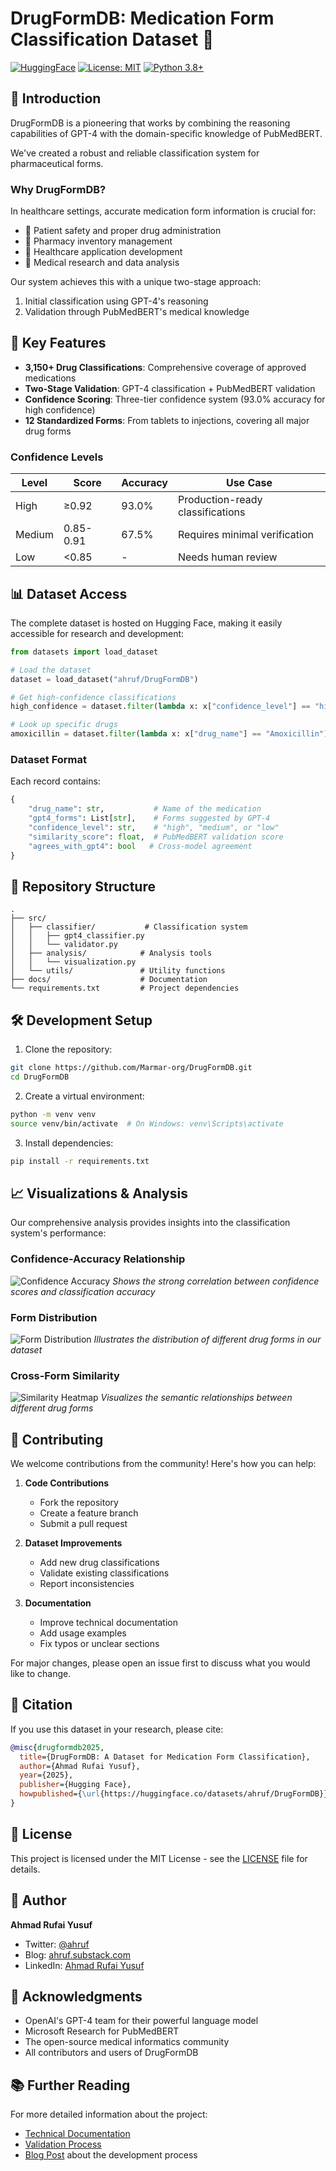 # DrugFormDB: Medication Form Classification Dataset 🏥

[![HuggingFace](https://img.shields.io/badge/🤗%20Dataset-DrugFormDB-yellow)](https://huggingface.co/datasets/ahruf/DrugFormDB)
[![License: MIT](https://img.shields.io/badge/License-MIT-yellow.svg)](https://opensource.org/licenses/MIT)
[![Python 3.8+](https://img.shields.io/badge/python-3.8+-blue.svg)](https://www.python.org/downloads/)

## 📖 Introduction

DrugFormDB is a pioneering that works by combining the reasoning capabilities of GPT-4 with the domain-specific knowledge of PubMedBERT.

We've created a robust and reliable classification system for pharmaceutical forms.

### Why DrugFormDB?

In healthcare settings, accurate medication form information is crucial for:
- 🏥 Patient safety and proper drug administration
- 💊 Pharmacy inventory management
- 📱 Healthcare application development
- 🔬 Medical research and data analysis

Our system achieves this with a unique two-stage approach:
1. Initial classification using GPT-4's reasoning
2. Validation through PubMedBERT's medical knowledge

## 🌟 Key Features

- **3,150+ Drug Classifications**: Comprehensive coverage of approved medications
- **Two-Stage Validation**: GPT-4 classification + PubMedBERT validation
- **Confidence Scoring**: Three-tier confidence system (93.0% accuracy for high confidence)
- **12 Standardized Forms**: From tablets to injections, covering all major drug forms

### Confidence Levels

| Level | Score | Accuracy | Use Case |
|-------|--------|----------|-----------|
| High | ≥0.92 | 93.0% | Production-ready classifications |
| Medium | 0.85-0.91 | 67.5% | Requires minimal verification |
| Low | <0.85 | - | Needs human review |

## 📊 Dataset Access

The complete dataset is hosted on Hugging Face, making it easily accessible for research and development:

```python
from datasets import load_dataset

# Load the dataset
dataset = load_dataset("ahruf/DrugFormDB")

# Get high-confidence classifications
high_confidence = dataset.filter(lambda x: x["confidence_level"] == "high")

# Look up specific drugs
amoxicillin = dataset.filter(lambda x: x["drug_name"] == "Amoxicillin")
```

### Dataset Format

Each record contains:
```python
{
    "drug_name": str,           # Name of the medication
    "gpt4_forms": List[str],    # Forms suggested by GPT-4
    "confidence_level": str,    # "high", "medium", or "low"
    "similarity_score": float,  # PubMedBERT validation score
    "agrees_with_gpt4": bool   # Cross-model agreement
}
```

## 📁 Repository Structure

```
.
├── src/
│   ├── classifier/           # Classification system
│   │   ├── gpt4_classifier.py
│   │   └── validator.py
│   ├── analysis/            # Analysis tools
│   │   └── visualization.py
│   └── utils/               # Utility functions
├── docs/                    # Documentation
└── requirements.txt         # Project dependencies
```

## 🛠️ Development Setup

1. Clone the repository:
```bash
git clone https://github.com/Marmar-org/DrugFormDB.git
cd DrugFormDB
```

2. Create a virtual environment:
```bash
python -m venv venv
source venv/bin/activate  # On Windows: venv\Scripts\activate
```

3. Install dependencies:
```bash
pip install -r requirements.txt
```

## 📈 Visualizations & Analysis

Our comprehensive analysis provides insights into the classification system's performance:

### Confidence-Accuracy Relationship
![Confidence Accuracy](https://huggingface.co/datasets/ahruf/DrugFormDB/resolve/main/visualizations/confidence_accuracy.png)
*Shows the strong correlation between confidence scores and classification accuracy*

### Form Distribution
![Form Distribution](https://huggingface.co/datasets/ahruf/DrugFormDB/resolve/main/visualizations/form_distribution.png)
*Illustrates the distribution of different drug forms in our dataset*

### Cross-Form Similarity
![Similarity Heatmap](https://huggingface.co/datasets/ahruf/DrugFormDB/resolve/main/visualizations/similarity_heatmap.png)
*Visualizes the semantic relationships between different drug forms*

## 🤝 Contributing

We welcome contributions from the community! Here's how you can help:

1. **Code Contributions**
   - Fork the repository
   - Create a feature branch
   - Submit a pull request

2. **Dataset Improvements**
   - Add new drug classifications
   - Validate existing classifications
   - Report inconsistencies

3. **Documentation**
   - Improve technical documentation
   - Add usage examples
   - Fix typos or unclear sections

For major changes, please open an issue first to discuss what you would like to change.

## 📝 Citation

If you use this dataset in your research, please cite:
```bibtex
@misc{drugformdb2025,
  title={DrugFormDB: A Dataset for Medication Form Classification},
  author={Ahmad Rufai Yusuf},
  year={2025},
  publisher={Hugging Face},
  howpublished={\url{https://huggingface.co/datasets/ahruf/DrugFormDB}}
}
```

## 📄 License

This project is licensed under the MIT License - see the [LICENSE](LICENSE) file for details.

## 👤 Author

**Ahmad Rufai Yusuf**
- Twitter: [@ahruf](https://x.com/ahruf)
- Blog: [ahruf.substack.com](https://ahruf.substack.com)
- LinkedIn: [Ahmad Rufai Yusuf](https://linkedin.com/in/ahmadrufai)

## 🙏 Acknowledgments

- OpenAI's GPT-4 team for their powerful language model
- Microsoft Research for PubMedBERT
- The open-source medical informatics community
- All contributors and users of DrugFormDB

## 📚 Further Reading

For more detailed information about the project:
- [Technical Documentation](docs/technical_documentation.md)
- [Validation Process](docs/validation_process_explained.md)
- [Blog Post](https://ahruf.substack.com) about the development process 